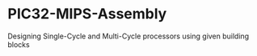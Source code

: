 # PIC32-MIPS-Assembly

Designing Single-Cycle and Multi-Cycle processors using given building blocks


